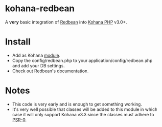 kohana-redbean
==============
A __very__ basic integration of [Redbean](http://redbeanphp.com/) into [Kohana PHP](http://kohanaframework.org/) v3.0+.

Install
=======
* Add as Kohana [module](http://kohanaframework.org/3.2/guide/kohana/modules).
* Copy the config/redbean.php to your application/config/redbean.php and add your DB settings.
* Check out Redbean's documentation.

Notes
=====
* This code is very early and is enough to get something working.
* It's very well possible that classes will be added to this module in which case it will only support
  Kohana v3.3 since the classes must adhere to [PSR-0](https://github.com/php-fig/fig-standards/blob/master/accepted/PSR-0.md).
